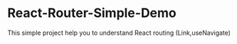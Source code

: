 # React-Router-Simple-Demo
This simple project help you to understand React routing (Link,useNavigate)
